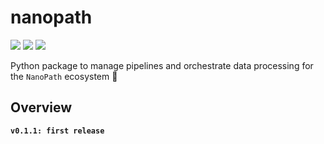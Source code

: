 # nanopath

![](https://img.shields.io/badge/lang-python-41ab5d.svg)
![](https://img.shields.io/badge/version-0.1.1-addd8e.svg)
![](https://img.shields.io/badge/biorxiv-v0-f7fcb9.svg)

Python package to manage pipelines and orchestrate data processing for the `NanoPath` ecosystem :snake:

## Overview

**`v0.1.1: first release`**
